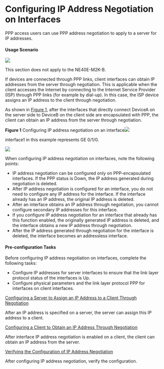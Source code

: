 Configuring IP Address Negotiation on Interfaces
================================================

PPP access users can use PPP address negotiation to apply to a server for IP addresses.

#### Usage Scenario

![](../../../../public_sys-resources/note_3.0-en-us.png) 

This section does not apply to the NE40E-M2K-B.

If devices are connected through PPP links, client interfaces can obtain IP addresses from the server through negotiation. This is applicable when the client accesses the Internet by connecting to the Internet Service Provider (ISP) through PPP links (for example by dial-up). In this case, the ISP device assigns an IP address to the client through negotiation.

As shown in [Figure 1](#EN-US_TASK_0172364891__fig_dc_vrp_ipv4_cfg_000701), after the interfaces that directly connect DeviceA on the server side to DeviceB on the client side are encapsulated with PPP, the client can obtain an IP address from the server through negotiation.

**Figure 1** Configuring IP address negotiation on an interface![](../../../../public_sys-resources/note_3.0-en-us.png) 

interface1 in this example represents GE 0/1/0.


  
![](figure/en-us_image_0000001576462385.png)

When configuring IP address negotiation on interfaces, note the following points:

* IP address negotiation can be configured only on PPP-encapsulated interfaces. If the PPP status is Down, the IP address generated during negotiation is deleted.
* After IP address negotiation is configured for an interface, you do not need to configure any IP address for the interface. If the interface already has an IP address, the original IP address is deleted.
* After an interface obtains an IP address through negotiation, you cannot configure secondary IP addresses for this interface.
* If you configure IP address negotiation for an interface that already has this function enabled, the originally generated IP address is deleted, and the interface obtains a new IP address through negotiation.
* After the IP address generated through negotiation for the interface is deleted, the interface becomes an addressless interface.

#### Pre-configuration Tasks

Before configuring IP address negotiation on interfaces, complete the following tasks:

* Configure IP addresses for server interfaces to ensure that the link layer protocol status of the interfaces is Up.
* Configure physical parameters and the link layer protocol PPP for interfaces on client interfaces.


[Configuring a Server to Assign an IP Address to a Client Through Negotiation](../../../../software/nev8r10_vrpv8r16/user/vrp/dc_vrp_ipv4_cfg_0008.html)

After an IP address is specified on a server, the server can assign this IP address to a client.

[Configuring a Client to Obtain an IP Address Through Negotiation](../../../../software/nev8r10_vrpv8r16/user/vrp/dc_vrp_ipv4_cfg_0009.html)

After interface IP address negotiation is enabled on a client, the client can obtain an IP address from the server.

[Verifying the Configuration of IP Address Negotiation](../../../../software/nev8r10_vrpv8r16/user/vrp/dc_vrp_ipv4_cfg_0010.html)

After configuring IP address negotiation, verify the configuration.